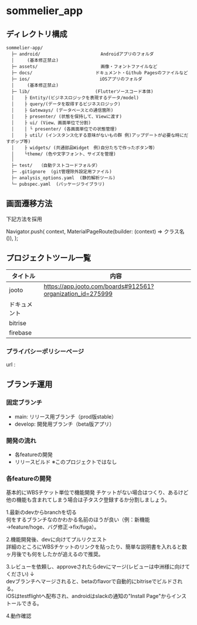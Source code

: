 # sommelier_app

## ディレクトリ構成
```
sommelier-app/
  ├─ android/                       Androidアプリのフォルダ
  │     (基本修正禁止)
  ├─ assets/                        画像・フォントファイルなど
  ├─ docs/                        ドキュメント・Github Pagesのファイルなど
  ├─ ios/　　　　　　　　　　　　　　　　iOSアプリのフォルダ
  │     (基本修正禁止)
  ├─ lib/　　　　　　　　　　　　　　　(Flutterソースコード本体)
  │    ├ Entity/(ビジネスロジックを表現するデータ/model)
  │    ├ query/(データを取得するビジネスロジック)
  │    ├ Gateways/ (データベースとの通信箇所)
  │    ├ presenter/ (状態を保持して、Viewに渡す)
  │    ├ ui/ (View、画面単位で分割)
  │    │ └ presenter/ (各画面単位での状態管理)
  │    ├ util/ (インスタンス化する意味がないもの群 例)アップデートが必要な時にだすポップ等)
  │    ├ widgets/ (共通部品Widget　例)自分たちで作ったボタン等）
  │    └theme/ (色や文字フォント、サイズを管理)
  │
  ├─ test/　　（自動テストコードフォルダ）
  ├─ .gitignore  (git管理除外設定用ファイル)
  ├─ analysis_options.yaml  (静的解析ツール)
  └─ pubspec.yaml  (パッケージライブラリ)
```

## 画面遷移方法
下記方法を採用

Navigator.push(
context,
MaterialPageRoute(builder: (context) => クラス名()),
);

## プロジェクトツール一覧

| タイトル | 内容 |
| --- | --- |
| jooto | https://app.jooto.com/boards#912561?organization_id=275999 |
|  ドキュメント |  |
| bitrise |  |
| firebase |  |

### プライバシーポリシーページ
url : 

## ブランチ運用
### 固定ブランチ
- main: リリース用ブランチ（prod版stable）
- develop: 開発用ブランチ（beta版アプリ）

### 開発の流れ

- 各featureの開発
- リリースビルド ※このプロジェクトではなし

### 各featureの開発

基本的にWBSチケット単位で機能開発
チケットがない場合はつくり、あるけど他の機能も含まれてしまう場合は子タスク登録するか分割しましょう。

1.最新のdevからbranchを切る  
何をするブランチなのかわかる名前のほうが良い（例：新機能→feature/hoge、バグ修正→fix/fuga）。

2.機能開発後、devに向けてプルリクエスト  
詳細のところにWBSチケットのリンクを貼ったり、簡単な説明書を入れると数ヶ月後でも何をしたかが追えるので推奨。

3.レビューを依頼し、approveされたらdevにマージ(レビューは中洲様に向けてください)
↓  
devブランチへマージされると、betaのflavorで自動的にbitriseでビルドされる。  
iOSはtestflightへ配布され、androidはslackの通知の"Install Page"からインストールできる。

4.動作確認  